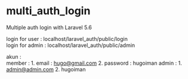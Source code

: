 # multi_auth_login
Multiple auth login with Laravel 5.6

login for user  : localhost/laravel_auth/public/login <br>
login for admin : localhost/laravel_auth/public/admin <br>

akun :  
    member  : 1. email : hugo@gmail.com
              2. password : hugoiman
    admin   : 1. admin@admin.com
              2. hugoiman
        

